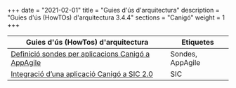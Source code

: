 +++
date        = "2021-02-01"
title       = "Guies d'ús d'arquitectura"
description = "Guies d'ús (HowTOs) d'arquitectura 3.4.4"
sections    = "Canigó"
weight        = 1
+++

| Guies d'ús (HowTos) d'arquitectura                                                                                                       | Etiquetes                            |
|-------------------------------------------------------------------------------------------------------------------------------------    |---------------------------------    |
| [Definició sondes per aplicacions Canigó a AppAgile](/howtos/2019-03-HowTo-Definicio-sondes-aplicacions-Canigo-AppAgile)              | Sondes, AppAgile                  |
| [Integració d’una aplicació Canigó a SIC 2.0](/howtos/2017-12-howto-integracio_canigo_sic/)                                           | SIC                               |
